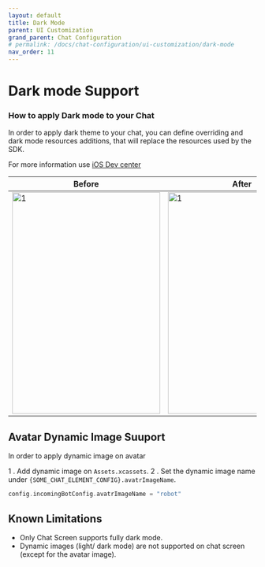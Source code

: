 ```yaml
---
layout: default
title: Dark Mode
parent: UI Customization
grand_parent: Chat Configuration 
# permalink: /docs/chat-configuration/ui-customization/dark-mode
nav_order: 11
---
```


# Dark mode Support 

### How to apply Dark mode to your Chat
In order to apply dark theme to your chat, you can define overriding and dark mode resources additions, that will replace the resources used by the SDK.

For more information use [iOS Dev center](https://developer.apple.com/design/human-interface-guidelines/ios/visual-design/dark-mode)

| Before                                                                                          | After                                                                                          |
|-------------------------------------------------------------------------------------------------|------------------------------------------------------------------------------------------------|
| <img src="../../../../assets/images/darkcolor_before.png"  alt="1" width = 300px height = 450px> | <img src="../../../../assets/images/darkcolor_after.png"  alt="1" width = 300px height = 450px> |


## Avatar Dynamic Image Suuport

In order to apply dynamic image on avatar

1 . Add dynamic image on `Assets.xcassets`.
2 . Set the dynamic image name under `{SOME_CHAT_ELEMENT_CONFIG}.avatrImageName`.

```swift
config.incomingBotConfig.avatrImageName = "robot"
```


## Known Limitations

* Only Chat Screen supports fully dark mode.
* Dynamic images (light/ dark mode) are not supported on chat screen (except for the avatar image).
